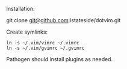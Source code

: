 Installation:
  
  git clone git@github.com:istateside/dotvim.git

Create symlinks:

    ln -s ~/.vim/vimrc ~/.vimrc
    ln -s ~/.vim/gvimrc ~/.gvimrc

Pathogen should install plugins as needed.
